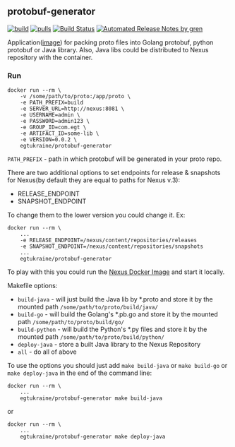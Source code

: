 protobuf-generator
---
[![build](https://img.shields.io/docker/automated/egtukraine/protobuf-generator.svg)](https://hub.docker.com/r/egtukraine/protobuf-generator) [![pulls](https://img.shields.io/docker/pulls/egtukraine/protobuf-generator.svg)](https://hub.docker.com/r/egtukraine/protobuf-generator) [![Build Status](https://travis-ci.org/EGT-Ukraine/protobuf-generator.svg?branch=master)](https://travis-ci.org/EGT-Ukraine/protobuf-generator) [![Automated Release Notes by gren](https://img.shields.io/badge/%F0%9F%A4%96-release%20notes-00B2EE.svg)](https://github-tools.github.io/github-release-notes/)

Application([image](https://hub.docker.com/r/egtukraine/protobuf-generator)) for packing proto files into Golang protobuf, python protobuf or Java library. Also, Java libs could be distributed to Nexus repository with the container.


### Run
```
docker run --rm \
    -v /some/path/to/proto:/app/proto \
    -e PATH_PREFIX=build
    -e SERVER_URL=http://nexus:8081 \
    -e USERNAME=admin \
    -e PASSWORD=admin123 \
    -e GROUP_ID=com.egt \
    -e ARTIFACT_ID=some-lib \
    -e VERSION=0.0.2 \
    egtukraine/protobuf-generator
```

`PATH_PREFIX` - path in which protobuf will be generated in your proto repo.
 
  
There are two additional options to set endpoints for release & snapshots for Nexus(by default they are equal to paths for Nexus v.3):
  * RELEASE_ENDPOINT
  * SNAPSHOT_ENDPOINT

To change them to the lower version you could change it. Ex:
```
docker run --rm \
    ...
    -e RELEASE_ENDPOINT=/nexus/content/repositories/releases
    -e SNAPSHOT_ENDPOINT=/nexus/content/repositories/snapshots
    ...
    egtukraine/protobuf-generator
``` 

To play with this you could run the [Nexus Docker Image](https://hub.docker.com/r/sonatype/nexus/) and start it locally.

Makefile options:  
  - `build-java` - will just build the Java lib by *.proto and store it by the mounted path `/some/path/to/proto/build/java/`
  - `build-go` - will build the Golang's *.pb.go and store it by the mounted path `/some/path/to/proto/build/go/`
  - `build-python` - will build the Python's *.py files and store it by the mounted path `/some/path/to/proto/build/python/`
  - `deploy-java` - store a built Java library to the Nexus Repository
  - `all` - do all of above
  
To use the options you should just add `make build-java` or `make build-go` or `make deploy-java` in the end of the command line:
```
docker run --rm \
    ...
    egtukraine/protobuf-generator make build-java
```

or

```
docker run --rm \
    ...
    egtukraine/protobuf-generator make deploy-java
```
